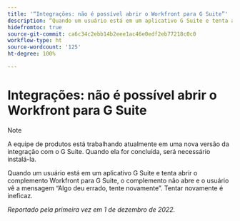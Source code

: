 ```yaml
---
title: '“Integrações: não é possível abrir o Workfront para G Suite”'
description: “Quando um usuário está em um aplicativo G Suite e tenta abrir o complemento Workfront para G Suite, o complemento não abre e o usuário vê a mensagem Algo deu errado, tente novamente. Tentar novamente é ineficaz. “
hidefromtoc: true
source-git-commit: ca6c34c2ebb14b2eee1ac46e0edf2eb77218c0c0
workflow-type: ht
source-wordcount: '125'
ht-degree: 100%

---
```



# Integrações: não é possível abrir o Workfront para G Suite

>[!NOTE]
>
>A equipe de produtos está trabalhando atualmente em uma nova versão da integração com o G Suite. Quando ela for concluída, será necessário instalá-la.

Quando um usuário está em um aplicativo G Suite e tenta abrir o complemento Workfront para G Suite, o complemento não abre e o usuário vê a mensagem “Algo deu errado, tente novamente”. Tentar novamente é ineficaz.

_Reportado pela primeira vez em 1 de dezembro de 2022._

